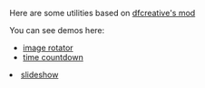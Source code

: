 Here are some utilities based on <a href="https://github.com/dfcreative/mod/">dfcreative's mod</a>

You can see demos here:
<ul>
<li>
<a href="http://cakeinpanic.github.io/modBasedStuff/image-rotator.html">image rotator</a></li>
<li>
<a href="http://cakeinpanic.github.io/modBasedStuff/countdown.html">time countdown</a></li>
</ul>
<li><a href="http://cakeinpanic.github.io/modBasedStuff/slideshow.html">slideshow</a></li>
</ul>
